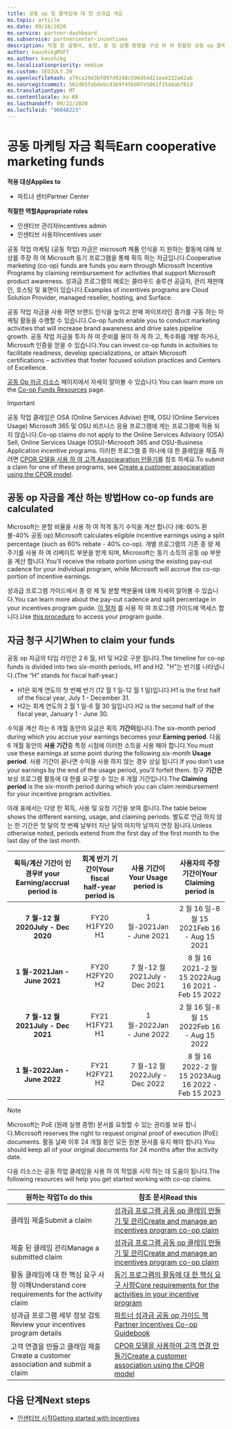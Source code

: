 ```yaml
---
title: 공동 op 및 클레임에 대 한 성과급 개요
ms.topic: article
ms.date: 09/18/2020
ms.service: partner-dashboard
ms.subservice: partnercenter-incentives
description: 적절 한 설명서, 송장, 문 및 실행 증명을 구성 하 여 원활한 공동 op 클레임을 전송 하는 방법을 알아봅니다.
author: kaushikgMSFT
ms.author: kaushikg
ms.localizationpriority: medium
ms.custom: SEOJULY.20
ms.openlocfilehash: a79ca29d3bf097d9248c596d54d21ea4222a62ab
ms.sourcegitcommit: 561db5fabdebcd369f456007e5061f15d4ab781d
ms.translationtype: MT
ms.contentlocale: ko-KR
ms.lasthandoff: 09/22/2020
ms.locfileid: "90848223"
---
```

# <a name="earn-cooperative-marketing-funds"></a><span data-ttu-id="5625e-103">공동 마케팅 자금 획득</span><span class="sxs-lookup"><span data-stu-id="5625e-103">Earn cooperative marketing funds</span></span>

<span data-ttu-id="5625e-104">**적용 대상**</span><span class="sxs-lookup"><span data-stu-id="5625e-104">**Applies to**</span></span>

- <span data-ttu-id="5625e-105">파트너 센터</span><span class="sxs-lookup"><span data-stu-id="5625e-105">Partner Center</span></span>

<span data-ttu-id="5625e-106">**적절한 역할**</span><span class="sxs-lookup"><span data-stu-id="5625e-106">**Appropriate roles**</span></span>

- <span data-ttu-id="5625e-107">인센티브 관리자</span><span class="sxs-lookup"><span data-stu-id="5625e-107">Incentives admin</span></span>
- <span data-ttu-id="5625e-108">인센티브 사용자</span><span class="sxs-lookup"><span data-stu-id="5625e-108">Incentives user</span></span>

<span data-ttu-id="5625e-109">공동 작업 마케팅 (공동 작업) 자금은 microsoft 제품 인식을 지 원하는 활동에 대해 보상를 주장 하 여 Microsoft 동기 프로그램을 통해 획득 하는 자금입니다.</span><span class="sxs-lookup"><span data-stu-id="5625e-109">Cooperative marketing (co-op) funds are funds you earn through Microsoft Incentive Programs by claiming reimbursement for activities that support Microsoft product awareness.</span></span> <span data-ttu-id="5625e-110">성과급 프로그램의 예로는 클라우드 솔루션 공급자, 관리 재판매인, 호스팅 및 표면이 있습니다.</span><span class="sxs-lookup"><span data-stu-id="5625e-110">Examples of incentives programs are Cloud Solution Provider, managed reseller, hosting, and Surface.</span></span>

<span data-ttu-id="5625e-111">공동 작업 자금을 사용 하면 브랜드 인식을 높이고 판매 파이프라인 증가를 구동 하는 마케팅 활동을 수행할 수 있습니다.</span><span class="sxs-lookup"><span data-stu-id="5625e-111">Co-op funds enable you to conduct marketing activities that will increase brand awareness and drive sales pipeline growth.</span></span> <span data-ttu-id="5625e-112">공동 작업 자금을 투자 하 여 준비를 용이 하 게 하 고, 특수화를 개발 하거나, Microsoft 인증을 얻을 수 있습니다.</span><span class="sxs-lookup"><span data-stu-id="5625e-112">You can invest co-op funds in activities to facilitate readiness, develop specializations, or attain Microsoft certifications – activities that foster focused solution practices and Centers of Excellence.</span></span>

<span data-ttu-id="5625e-113">[공동 Op 자금 리소스](https://partner.microsoft.com/asset/collection/co-op-funds-resources#/) 페이지에서 자세히 알아볼 수 있습니다.</span><span class="sxs-lookup"><span data-stu-id="5625e-113">You can learn more on the [Co-op Funds Resources](https://partner.microsoft.com/asset/collection/co-op-funds-resources#/) page.</span></span>

>[!Important]
><span data-ttu-id="5625e-114">공동 작업 클레임은 OSA (Online Services Advise) 판매, OSU (Online Services Usage) Microsoft 365 및 OSU 비즈니스 응용 프로그램에 게는 프로그램에 적용 되지 않습니다.</span><span class="sxs-lookup"><span data-stu-id="5625e-114">Co-op claims do not apply to the Online Services Advisory (OSA) Sell, Online Services Usage (OSU)-Microsoft 365 and OSU-Business Application incentive programs.</span></span> <span data-ttu-id="5625e-115">이러한 프로그램 중 하나에 대 한 클레임을 제출 하려면 [CPOR 모델을 사용 하 여 고객 Associearation 만들기](submit-osa-claim.md)를 참조 하세요.</span><span class="sxs-lookup"><span data-stu-id="5625e-115">To submit a claim for one of these programs, see [Create a customer associearation using the CPOR model](submit-osa-claim.md).</span></span>

## <a name="how-co-op-funds-are-calculated"></a><span data-ttu-id="5625e-116">공동 op 자금을 계산 하는 방법</span><span class="sxs-lookup"><span data-stu-id="5625e-116">How co-op funds are calculated</span></span>

<span data-ttu-id="5625e-117">Microsoft는 분할 비율을 사용 하 여 적격 동기 수익을 계산 합니다 (예: 60% 환불-40% 공동 op).</span><span class="sxs-lookup"><span data-stu-id="5625e-117">Microsoft calculates eligible incentive earnings using a split percentage (such as 60% rebate - 40% co-op).</span></span> <span data-ttu-id="5625e-118">개별 프로그램의 기존 종 량 제 주기를 사용 하 여 리베이트 부분을 받게 되며, Microsoft는 동기 소득의 공동 op 부분을 계산 합니다.</span><span class="sxs-lookup"><span data-stu-id="5625e-118">You’ll receive the rebate portion using the existing pay-out cadence for your individual program, while Microsoft will accrue the co-op portion of incentive earnings.</span></span>

<span data-ttu-id="5625e-119">성과급 프로그램 가이드에서 종 량 제 및 분할 백분율에 대해 자세히 알아볼 수 있습니다.</span><span class="sxs-lookup"><span data-stu-id="5625e-119">You can learn more about the pay-out cadence and split percentage in your incentives program guide.</span></span> <span data-ttu-id="5625e-120">[이 절차](incentives-determined-your-program-eligibility.md) 를 사용 하 여 프로그램 가이드에 액세스 합니다.</span><span class="sxs-lookup"><span data-stu-id="5625e-120">Use [this procedure](incentives-determined-your-program-eligibility.md) to access your program guide.</span></span>

## <a name="when-to-claim-your-funds"></a><span data-ttu-id="5625e-121">자금 청구 시기</span><span class="sxs-lookup"><span data-stu-id="5625e-121">When to claim your funds</span></span>

<span data-ttu-id="5625e-122">공동 op 자금의 타임 라인은 2 6 월, H1 및 H2로 구분 됩니다.</span><span class="sxs-lookup"><span data-stu-id="5625e-122">The timeline for co-op funds is divided into two six-month periods, H1 and H2.</span></span> <span data-ttu-id="5625e-123">"H"는 반기를 나타냅니다.</span><span class="sxs-lookup"><span data-stu-id="5625e-123">(The “H” stands for fiscal half-year.)</span></span>

- <span data-ttu-id="5625e-124">H1은 회계 연도의 첫 번째 반기 (12 월 1 일-12 월 1 일)입니다.</span><span class="sxs-lookup"><span data-stu-id="5625e-124">H1 is the first half of the fiscal year, July 1 - December 31.</span></span>
- <span data-ttu-id="5625e-125">H2는 회계 연도의 2 월 1 일-6 월 30 일입니다.</span><span class="sxs-lookup"><span data-stu-id="5625e-125">H2 is the second half of the fiscal year, January 1 - June 30.</span></span>

<span data-ttu-id="5625e-126">수익을 계산 하는 6 개월 동안의 요금은 획득 **기간이**됩니다.</span><span class="sxs-lookup"><span data-stu-id="5625e-126">The six-month period during which you accrue your earnings becomes your **Earning period**.</span></span> <span data-ttu-id="5625e-127">다음 6 개월 동안의 **사용 기간**중 특정 시점에 이러한 소득을 사용 해야 합니다.</span><span class="sxs-lookup"><span data-stu-id="5625e-127">You must use these earnings at some point during the following six-month **Usage period**.</span></span> <span data-ttu-id="5625e-128">사용 기간이 끝나면 수익을 사용 하지 않는 경우 상실 됩니다.</span><span class="sxs-lookup"><span data-stu-id="5625e-128">If you don’t use your earnings by the end of the usage period, you’ll forfeit them.</span></span> <span data-ttu-id="5625e-129">청구 **기간은** 보상 프로그램 활동에 대 한를 요구할 수 있는 6 개월 기간입니다.</span><span class="sxs-lookup"><span data-stu-id="5625e-129">The **Claiming period** is the six-month period during which you can claim reimbursement for your incentive program activities.</span></span>

<span data-ttu-id="5625e-130">아래 표에서는 다양 한 획득, 사용 및 요청 기간을 보여 줍니다.</span><span class="sxs-lookup"><span data-stu-id="5625e-130">The table below shows the different earning, usage, and claiming periods.</span></span> <span data-ttu-id="5625e-131">별도로 언급 하지 않는 한 기간은 첫 달의 첫 번째 날부터 지난 달의 마지막 날까지 연장 됩니다.</span><span class="sxs-lookup"><span data-stu-id="5625e-131">Unless otherwise noted, periods extend from the first day of the first month to the last day of the last month.</span></span>

|  <span data-ttu-id="5625e-132">획득/계산 기간이 인 경우</span><span class="sxs-lookup"><span data-stu-id="5625e-132">If your Earning/accrual period is</span></span>  |<span data-ttu-id="5625e-133">회계 반기 기간이</span><span class="sxs-lookup"><span data-stu-id="5625e-133">Your fiscal half-year period is</span></span>  |  <span data-ttu-id="5625e-134">사용 기간이</span><span class="sxs-lookup"><span data-stu-id="5625e-134">Your Usage period is</span></span>  |  <span data-ttu-id="5625e-135">사용자의 주장 기간이</span><span class="sxs-lookup"><span data-stu-id="5625e-135">Your Claiming period is</span></span>  |
| :-----------: | :-----------: | :-----------: | :-----------: |
|<span data-ttu-id="5625e-136">**7 월-12 월 2020**</span><span class="sxs-lookup"><span data-stu-id="5625e-136">**July - Dec 2020**</span></span>| <span data-ttu-id="5625e-137">FY20 H1</span><span class="sxs-lookup"><span data-stu-id="5625e-137">FY20 H1</span></span>  |  <span data-ttu-id="5625e-138">1 월-2021</span><span class="sxs-lookup"><span data-stu-id="5625e-138">Jan - June 2021</span></span>  |  <span data-ttu-id="5625e-139">2 월 16 일-8 월 15 2021</span><span class="sxs-lookup"><span data-stu-id="5625e-139">Feb 16 - Aug 15 2021</span></span>  |
|<span data-ttu-id="5625e-140">**1 월-2021**</span><span class="sxs-lookup"><span data-stu-id="5625e-140">**Jan - June 2021**</span></span> |  <span data-ttu-id="5625e-141">FY20 H2</span><span class="sxs-lookup"><span data-stu-id="5625e-141">FY20 H2</span></span>  |  <span data-ttu-id="5625e-142">7 월-12 월 2021</span><span class="sxs-lookup"><span data-stu-id="5625e-142">July - Dec 2021</span></span>  |  <span data-ttu-id="5625e-143">8 월 16 2021-2 월 15 2022</span><span class="sxs-lookup"><span data-stu-id="5625e-143">Aug 16 2021 - Feb 15 2022</span></span>  |
|<span data-ttu-id="5625e-144">**7 월-12 월 2021**</span><span class="sxs-lookup"><span data-stu-id="5625e-144">**July - Dec 2021**</span></span>|  <span data-ttu-id="5625e-145">FY21 H1</span><span class="sxs-lookup"><span data-stu-id="5625e-145">FY21 H1</span></span>  |  <span data-ttu-id="5625e-146">1 월-2022</span><span class="sxs-lookup"><span data-stu-id="5625e-146">Jan - June 2022</span></span>  |  <span data-ttu-id="5625e-147">2 월 16 일-8 월 15 2022</span><span class="sxs-lookup"><span data-stu-id="5625e-147">Feb 16 - Aug 15 2022</span></span>  |
|<span data-ttu-id="5625e-148">**1 월-2022**</span><span class="sxs-lookup"><span data-stu-id="5625e-148">**Jan - June 2022**</span></span> |  <span data-ttu-id="5625e-149">FY21 H2</span><span class="sxs-lookup"><span data-stu-id="5625e-149">FY21 H2</span></span>  |  <span data-ttu-id="5625e-150">7 월-12 월 2022</span><span class="sxs-lookup"><span data-stu-id="5625e-150">July - Dec 2022</span></span>  |  <span data-ttu-id="5625e-151">8 월 16 2022-2 월 15 2023</span><span class="sxs-lookup"><span data-stu-id="5625e-151">Aug 16 2022 - Feb 15 2023</span></span>  |

>[!NOTE]
><span data-ttu-id="5625e-152">Microsoft는 PoE (원래 실행 증명) 문서를 요청할 수 있는 권리를 보유 합니다.</span><span class="sxs-lookup"><span data-stu-id="5625e-152">Microsoft reserves the right to request original proof of execution (PoE) documents.</span></span> <span data-ttu-id="5625e-153">활동 날짜 이후 24 개월 동안 모든 원본 문서를 유지 해야 합니다.</span><span class="sxs-lookup"><span data-stu-id="5625e-153">You should keep all of your original documents for 24 months after the activity date.</span></span>

<span data-ttu-id="5625e-154">다음 리소스는 공동 작업 클레임을 사용 하 여 작업을 시작 하는 데 도움이 됩니다.</span><span class="sxs-lookup"><span data-stu-id="5625e-154">The following resources will help you get started working with co-op claims.</span></span>

| <span data-ttu-id="5625e-155">원하는 작업</span><span class="sxs-lookup"><span data-stu-id="5625e-155">To do this</span></span> | <span data-ttu-id="5625e-156">참조 문서</span><span class="sxs-lookup"><span data-stu-id="5625e-156">Read this</span></span> |
| ------ | ----------- |
| <span data-ttu-id="5625e-157">클레임 제출</span><span class="sxs-lookup"><span data-stu-id="5625e-157">Submit a claim</span></span> |  [<span data-ttu-id="5625e-158">성과급 프로그램 공동 op 클레임 만들기 및 관리</span><span class="sxs-lookup"><span data-stu-id="5625e-158">Create and manage an incentives program co-op claim</span></span>](create-incentives-claims.md)  |
| <span data-ttu-id="5625e-159">제출 된 클레임 관리</span><span class="sxs-lookup"><span data-stu-id="5625e-159">Manage a submitted claim</span></span> | [<span data-ttu-id="5625e-160">성과급 프로그램 공동 op 클레임 만들기 및 관리</span><span class="sxs-lookup"><span data-stu-id="5625e-160">Create and manage an incentives program co-op claim</span></span>](create-incentives-claims.md)    |
| <span data-ttu-id="5625e-161">활동 클레임에 대 한 핵심 요구 사항 이해</span><span class="sxs-lookup"><span data-stu-id="5625e-161">Understand core requirements for the activity claim</span></span> | [<span data-ttu-id="5625e-162">동기 프로그램의 활동에 대 한 핵심 요구 사항</span><span class="sxs-lookup"><span data-stu-id="5625e-162">Core requirements for the activities in your incentive program</span></span>](core-requirements.md)   |
| <span data-ttu-id="5625e-163">성과급 프로그램 세부 정보 검토</span><span class="sxs-lookup"><span data-stu-id="5625e-163">Review your incentives program details</span></span> | [<span data-ttu-id="5625e-164">파트너 성과급 공동 op 가이드 책</span><span class="sxs-lookup"><span data-stu-id="5625e-164">Partner Incentives Co-op Guidebook</span></span>](https://assetsprod.microsoft.com/co-op-guidebook.pdf)  |
| <span data-ttu-id="5625e-165">고객 연결을 만들고 클레임 제출</span><span class="sxs-lookup"><span data-stu-id="5625e-165">Create a customer association and submit a claim</span></span> | [<span data-ttu-id="5625e-166">CPOR 모델을 사용하여 고객 연결 만들기</span><span class="sxs-lookup"><span data-stu-id="5625e-166">Create a customer association using the CPOR model</span></span>](submit-osa-claim.md)   |

## <a name="next-steps"></a><span data-ttu-id="5625e-167">다음 단계</span><span class="sxs-lookup"><span data-stu-id="5625e-167">Next steps</span></span>

- [<span data-ttu-id="5625e-168">인센티브 시작</span><span class="sxs-lookup"><span data-stu-id="5625e-168">Getting started with incentives</span></span>](incentives-get-started-intro.md)
